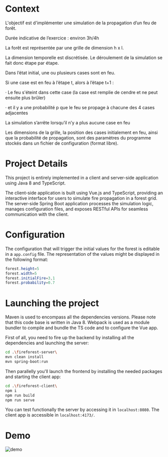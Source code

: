 
# Context
L'objectif est d'implémenter une simulation de la propagation d’un feu de forêt.

Durée indicative de l’exercice : environ 3h/4h



La forêt est représentée par une grille de dimension h x l.

La dimension temporelle est discrétisée. Le déroulement de la simulation se fait donc étape par étape.

Dans l’état initial, une ou plusieurs cases sont en feu.

Si une case est en feu à l’étape t, alors à l’étape t+1 :

·               Le feu s'éteint dans cette case (la case est remplie de cendre et ne peut ensuite plus brûler)

·               et il y a une probabilité p que le feu se propage à chacune des 4 cases adjacentes

La simulation s’arrête lorsqu’il n’y a plus aucune case en feu

Les dimensions de la grille, la position des cases initialement en feu, ainsi que la probabilité de propagation, sont des paramètres du programme stockés dans un fichier de configuration (format libre).

# Project Details
This project is entirely implemented in a client and server-side application using Java 8 and TypeScript.

The client-side application is built using Vue.js and TypeScript, providing an interactive interface for users to simulate fire propagation in a forest grid. The server-side Spring Boot application processes the simulation logic, manages configuration files, and exposes RESTful APIs for seamless communication with the client.
# Configuration
The configuration that will trigger the initial values for the forest is editable in a ``app.config`` file. 
The representation of the values might be displayed in the following format:
```java
forest.height=5
forest.width=5
forest.initialFire=3,1
forest.probability=0.7
```

# Launching the project
Maven is used to encompass all the dependencies versions. Please note that this code base is written in Java 8.
Webpack is used as a module bundler to compile and bundle the TS code and to configure the Vue app.

First of all, you need to fire up the backend by installing all the dependencies and launching the server:
```bash
cd .\fireforest-server\
mvn clean install      
mvn spring-boot:run 
```
Then parallelly you'll launch the frontend by installing the needed packages and starting the client app:
```bash
cd .\fireforest-client\     
npm i
npm run build
npm run serve
```
You can test functionally the server by accessing it in ``localhost:8080``.
The client app is accessible in ``localhost:4173/``.

# Demo
![demo](https://i.imgur.com/LFm0IMi.gif)
